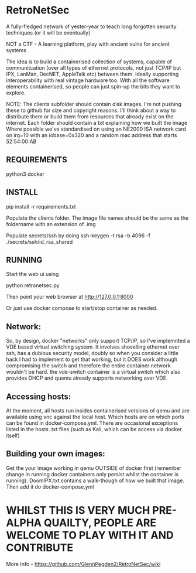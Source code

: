 # RetroNetSec
A fully-fledged network of yester-year to teach long forgotten security techniques (or it will be eventually)

NOT a CTF - A learning platform, play with ancient vulns for ancient systems

The idea is to build a containerised collection of systems, capable of communitcation (over all types of ethernet protocols, not just TCP/IP but IPX, LanMan, DecNET, AppleTalk etc) between them. Ideally supporting interoperability with real vintage hardware too. With all the software elements containerised, so people can just spin-up the bits they want to explore.

NOTE: 
   The clients subfolder should contain disk images. I'm not pushing these to github for size and copyright reasons. I'll think about a way to distribute them or build them from resources that already exist on the internet.
   Each folder should contain a txt explaining how we built the image
   Where possible we've standardised on using an NE2000 ISA network card on irq=10 with an iobase=0x320 and a random mac address that starts 52:54:00:AB

## REQUIREMENTS

python3
docker

## INSTALL

pip install -r requirements.txt

Populate the clients folder. The image file names should be the same as the foldername with an extension of .img

Populate secrets/ssh by doing ssh-keygen -t rsa -b 4096 -f ./secrets/ssh/id_rsa_shared

## RUNNING

Start the web ui using

python retronetsec.py

Then point your web browser at http://127.0.0.1:8000

Or just use docker compose to start/stop container as needed.

## Network:

So, by design, docker "networks" only support TCP/IP, so I've implemnted a VDE based virtual switching system. It involves shovelling ethernet over ssh, has a dubious security model, doubly so when you consider a little hack I had to implement to get that working, but it DOES work although compromising the switch and therefore the entire container network wouldn't be hard. the vde-switch container is a virtual switch which also provides DHCP and quemu already supports networking over VDE. 

## Accessing hosts:

At the moment, all hosts run insides containerised versions of qemu and are available using vnc against the local host. Which hosts are on which ports can be found in docker-compose.yml. There are occasional exceptions listed in the hosts .txt files (such as Kali, which can be access via docker itself)

## Building your own images:

Get the your image working in qemu OUTSIDE of docker first (remember change in running docker containers only persist whilst the container is running). DoomIPX.txt contains a walk-though of how we built that image. Then add it do docker-compose.yml

# WHILST THIS IS VERY MUCH PRE-ALPHA QUAILTY, PEOPLE ARE WELCOME TO PLAY WITH IT AND CONTRIBUTE

More Info - https://github.com/GlennPegden2/RetroNetSec/wiki 





